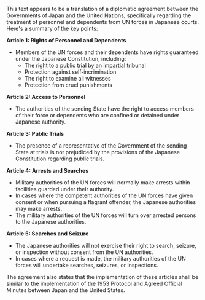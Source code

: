 This text appears to be a translation of a diplomatic agreement between the Governments of Japan and the United Nations, specifically regarding the treatment of personnel and dependents from UN forces in Japanese courts. Here's a summary of the key points:

**Article 1: Rights of Personnel and Dependents**

* Members of the UN forces and their dependents have rights guaranteed under the Japanese Constitution, including:
	+ The right to a public trial by an impartial tribunal
	+ Protection against self-incrimination
	+ The right to examine all witnesses
	+ Protection from cruel punishments

**Article 2: Access to Personnel**

* The authorities of the sending State have the right to access members of their force or dependents who are confined or detained under Japanese authority.

**Article 3: Public Trials**

* The presence of a representative of the Government of the sending State at trials is not prejudiced by the provisions of the Japanese Constitution regarding public trials.

**Article 4: Arrests and Searches**

* Military authorities of the UN forces will normally make arrests within facilities guarded under their authority.
* In cases where the competent authorities of the UN forces have given consent or when pursuing a flagrant offender, the Japanese authorities may make arrests.
* The military authorities of the UN forces will turn over arrested persons to the Japanese authorities.

**Article 5: Searches and Seizure**

* The Japanese authorities will not exercise their right to search, seizure, or inspection without consent from the UN authorities.
* In cases where a request is made, the military authorities of the UN forces will undertake searches, seizures, or inspections.

The agreement also states that the implementation of these articles shall be similar to the implementation of the 1953 Protocol and Agreed Official Minutes between Japan and the United States.